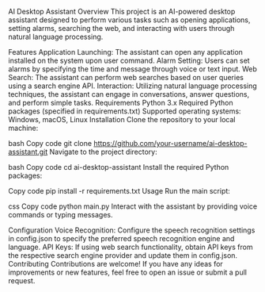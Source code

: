AI Desktop Assistant
Overview
This project is an AI-powered desktop assistant designed to perform various tasks such as opening applications, setting alarms, searching the web, and interacting with users through natural language processing.

Features
Application Launching: The assistant can open any application installed on the system upon user command.
Alarm Setting: Users can set alarms by specifying the time and message through voice or text input.
Web Search: The assistant can perform web searches based on user queries using a search engine API.
Interaction: Utilizing natural language processing techniques, the assistant can engage in conversations, answer questions, and perform simple tasks.
Requirements
Python 3.x
Required Python packages (specified in requirements.txt)
Supported operating systems: Windows, macOS, Linux
Installation
Clone the repository to your local machine:

bash
Copy code
git clone https://github.com/your-username/ai-desktop-assistant.git
Navigate to the project directory:

bash
Copy code
cd ai-desktop-assistant
Install the required Python packages:

Copy code
pip install -r requirements.txt
Usage
Run the main script:

css
Copy code
python main.py
Interact with the assistant by providing voice commands or typing messages.

Configuration
Voice Recognition: Configure the speech recognition settings in config.json to specify the preferred speech recognition engine and language.
API Keys: If using web search functionality, obtain API keys from the respective search engine provider and update them in config.json.
Contributing
Contributions are welcome! If you have any ideas for improvements or new features, feel free to open an issue or submit a pull request.
